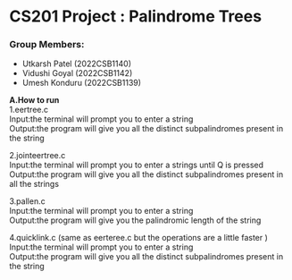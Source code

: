 # CS201 Project : Palindrome Trees

### Group Members:
- Utkarsh Patel (2022CSB1140)
- Vidushi Goyal (2022CSB1142)
- Umesh Konduru (2022CSB1139)

**A.How to run**\
1.eertree.c\
Input:the terminal will prompt you to enter a string\
Output:the program will give you all the distinct subpalindromes present in the string

2.jointeertree.c\
Input:the terminal will prompt you to enter a strings until Q is pressed\
Output:the program will give you all the distinct subpalindromes present in all the strings

3.pallen.c\
Input:the terminal will prompt you to enter a string\
Output:the program will give you the palindromic length of the string

4.quicklink.c (same as eerteree.c but the operations are a little faster )\
Input:the terminal will prompt you to enter a string\
Output:the program will give you all the distinct subpalindromes present in the string
